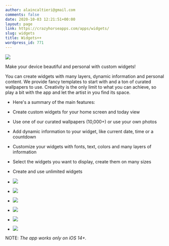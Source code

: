 ```yaml
---
author: alaincaltieri@gmail.com
comments: false
date: 2020-10-03 12:21:51+00:00
layout: page
link: https://crazyhorseapps.com/apps/widgets/
slug: widgets
title: Widgets++
wordpress_id: 771
---
```


![](/assets/media/widgets_header.jpg)

[](https://apps.apple.com/us/app/widgets/id1532899854)

Make your device beautiful and personal with custom widgets!

You can create widgets with many layers, dynamic information and personal content. We provide fancy templates to start with and a ton of curated wallpapers to use. Creativity is the only limit to what you can achieve, so play a bit with the app and let the artist in you find its space.

- Here's a summary of the main features:
- Create custom widgets for your home screen and today view
- Use one of our curated wallpapers (10,000+) or use your own photos
- Add dynamic information to your widget, like current date, time or a countdown
- Customize your widgets with fonts, text, colors and many layers of information
- Select the widgets you want to display, create them on many sizes
- Create and use unlimited widgets

- ![](/assets/media/iphone8_01.jpg)
- ![](/assets/media/iphone8_02.jpg)
- ![](/assets/media/iphone8_03.jpg)
- ![](/assets/media/iphone8_04.jpg)
- ![](/assets/media/iphone8_05.jpg)
- ![](/assets/media/iphone8_06.jpg)

NOTE: _The app works only on iOS 14+._
